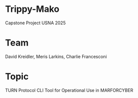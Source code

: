 # Trippy-Mako
Capstone Project USNA 2025
# Team
David Kreidler, Meris Larkins, Charlie Francesconi
# Topic
TURN Protocol CLI Tool for Operational Use in MARFORCYBER
